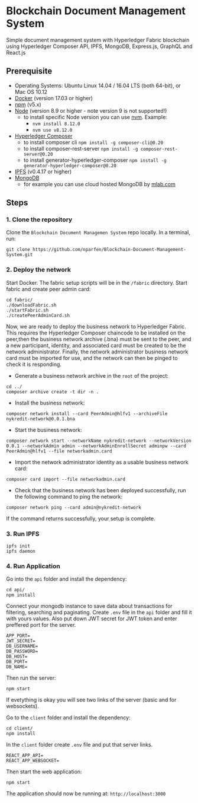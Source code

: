 # Blockchain Document Management System

Simple document management system with Hyperledger Fabric blockchain using Hyperledger Composer API, IPFS, MongoDB, Express.js, GraphQL and React.js

## Prerequisite

- Operating Systems: Ubuntu Linux 14.04 / 16.04 LTS (both 64-bit), or Mac OS 10.12
- [Docker](https://www.docker.com/) (version 17.03 or higher)
- [npm](https://www.npmjs.com/)  (v5.x)
- [Node](https://nodejs.org/en/) (version 8.9 or higher - note version 9 is not supported!)
  * to install specific Node version you can use [nvm](https://github.com/creationix/nvm). Example:
    + `nvm install 8.12.0`
    + `nvm use v8.12.0`
- [Hyperledger Composer](https://hyperledger.github.io/composer/installing/development-tools.html)
  * to install composer cli
    `npm install -g composer-cli@0.20`
  * to install composer-rest-server
    `npm install -g composer-rest-server@0.20`
  * to install generator-hyperledger-composer
    `npm install -g generator-hyperledger-composer@0.20`
- [IPFS](https://ipfs.io/)  (v0.4.17 or higher)
- [MongoDB](https://www.mongodb.com/)
  * for example you can use cloud hosted MongoDB by [mlab.com](https://mlab.com)

## Steps
### 1. Clone the repository

Clone the `Blockchain Document Managemen System` repo locally. In a terminal, run:
```
git clone https://github.com/nparfen/Blockchain-Document-Management-System.git
```

### 2. Deploy the network

Start Docker. The fabric setup scripts will be in the `/fabric` directory. Start fabric and create peer admin card:
```
cd fabric/
./downloadFabric.sh
./startFabric.sh
./createPeerAdminCard.sh
```

Now, we are ready to deploy the business network to Hyperledger Fabric. This requires the Hyperledger Composer chaincode to be installed on the peer,then the business network archive (.bna) must be sent to the peer, and a new participant, identity, and associated card must be created to be the network administrator. Finally, the network administrator business network card must be imported for use, and the network can then be pinged to check it is responding.

* Generate a business network archive in the `root` of the project:
```
cd ../
composer archive create -t dir -n .
```

* Install the business network:
```
composer network install --card PeerAdmin@hlfv1 --archiveFile nykredit-network@0.0.1.bna
```

* Start the business network:
```
composer network start --networkName nykredit-network --networkVersion 0.0.1 --networkAdmin admin --networkAdminEnrollSecret adminpw --card PeerAdmin@hlfv1 --file networkadmin.card
```

* Import the network administrator identity as a usable business network card:
```
composer card import --file networkadmin.card
```

* Check that the business network has been deployed successfully, run the following command to ping the network:
```
composer network ping --card admin@nykredit-network
```

If the command returns successfully, your setup is complete.

### 3. Run IPFS

```
ipfs init
ipfs daemon
```

### 4. Run Application

Go into the `api` folder and install the dependency:
```
cd api/
npm install
```

Connect your mongodb instance to save data about transactions for filtering, searching and paginating. Create `.env` file in the `api` folder and fill it with yours values. Also put down JWT secret for JWT token and enter preffered port for the server.
```
APP_PORT=
JWT_SECRET=
DB_USERNAME=
DB_PASSWORD=
DB_HOST=
DB_PORT=
DB_NAME=
```

Then run the server:
```
npm start
```

If evetything is okay you will see two links of the server (basic and for websockets).

Go to the `client` folder and install the dependency:
```
cd client/
npm install
```

In the `client` folder create `.env` file and put that server links.
```
REACT_APP_API=
REACT_APP_WEBSOCKET=
```

Then start the web application:
```
npm start
```

The application should now be running at:
`http://localhost:3000`